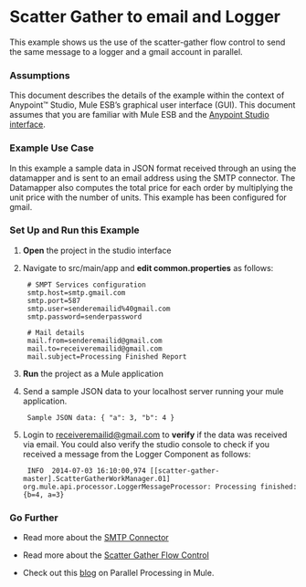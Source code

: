 # Scatter Gather to email and Logger


This example shows us the use of the scatter-gather flow control to send the same message to a logger and a gmail account in parallel. 

### Assumptions

This document describes the details of the example within the context of Anypoint™ Studio, Mule ESB’s graphical user interface (GUI). This document assumes that you are familiar with Mule ESB and the [Anypoint Studio interface](http://www.mulesoft.org/documentation/display/current/Anypoint+Studio+Essentials). 

### Example Use Case

In this example a sample data in JSON format received through an  using the datamapper and is sent to an email address using the SMTP connector. The Datamapper also computes the total price for each order by multiplying the unit price with the number of units. This example has been configured for gmail.

### Set Up and Run this Example

1. **Open** the project in the studio interface

2. Navigate to src/main/app and **edit common.properties** as follows:

 
        # SMPT Services configuration
        smtp.host=smtp.gmail.com
        smtp.port=587
        smtp.user=senderemailid%40gmail.com
        smtp.password=senderpassword

        # Mail details
        mail.from=senderemailid@gmail.com
        mail.to=receiveremailid@gmail.com
        mail.subject=Processing Finished Report
    
3. **Run** the project as a Mule application

4. Send a sample JSON data to your localhost server running your mule application. 
         
        Sample JSON data: { "a": 3, "b": 4 }

5. Login to receiveremailid@gmail.com to **verify** if the  data was received via email. You could also verify the studio console to check if you received a message from the Logger Component as follows:
        
        INFO  2014-07-03 16:10:00,974 [[scatter-gather-master].ScatterGatherWorkManager.01] org.mule.api.processor.LoggerMessageProcessor: Processing finished: {b=4, a=3}
    

### Go Further

* Read more about the [SMTP Connector](http://www.mulesoft.org/documentation/display/current/SMTP+Transport+Reference)

* Read more about the [Scatter Gather Flow Control](http://www.mulesoft.org/documentation/display/current/Scatter-Gather)

* Check out this [blog](http://blogs.mulesoft.org/parallel-multicasting-simplified/) on Parallel Processing in Mule.



   
